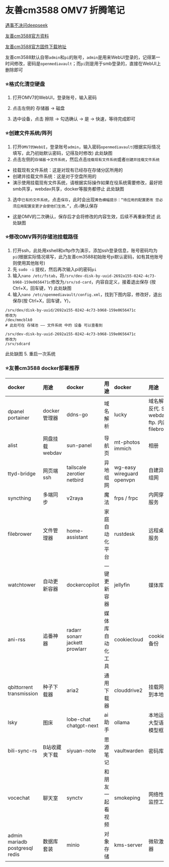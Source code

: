# 友善cm3588 OMV7 折腾笔记
[遇事不决问deepseek](https://chat.deepseek.com)

[友善cm3588官方资料](https://wiki.friendlyelec.com/wiki/index.php/CM3588/zh)

[友善cm3588官方固件下载地址](https://download.friendlyelec.com/CM3588)

友善cm3588默认自带```admin```和```pi```的账号，```admin```是用来WebUI登录的，记得第一时间修改，密码是```openmediavault```；而```pi```则是用于smb登录的，直接在WebUI上删除即可

### ⭐格式化清空硬盘
1. 打开OMV7的WebUI，登录账号，输入密码

2. 点击左侧的 存储器 → 磁盘

3. 选中设备，点击 擦除 → 勾选确认 → 是 → 快速，等待完成即可

### ⭐创建文件系统/阵列
1. 打开```OMV7的WebUI```，登录账号```admin```，输入密码```openmediavault```(根据实际情况填写，此乃初始默认密码，记得及时修改)
此处缺图
2. 点击左侧的```存储器```→```文件系统```，然后点击```挂载现有文件系统```或者```创建并挂载文件系统```
* 挂载现有文件系统：这是对现有已经存在存储分区所用的
* 创建并挂载文件系统：这是对于空盘所用的
* 演示使用挂载现有文件系统，请根据实际操作如果在役系统需要修改，最好把smb共享，webdav共享，docker等服务都停止
此处缺图
3. 选中```已有的文件系统```，点击```保存```，此时会出现```黄色横幅提示：“待应用的配置更改 您必须应用配置变更才会使他们生效。”```，点```√```确认保存
* 这是OMV的二次确认，保存后才会将修改的内容生效，后续不再重新赘述
此处缺图
### ⭐修改OMV阵列存储池挂载路径
1. 打开ssh，此处用xshell和xftp作为演示，添加ssh登录信息，账号密码均为```pi```(根据实际情况填写，此乃友善cm3588初始账号pi默认密码，如有其他账号则使用其他账号)
2. 先 ```sudo -i``` 提权，然后再次输入pi的密码```pi```
3. 输入```nano /etc/fstab```，将```/srv/dev-disk-by-uuid-2692a155-0242-4c73-b968-159e0656471c```修改为```/srv/sd-card```，内容自定义，接着退出保存 (按 Ctrl+X，回车键，Y)
此处缺图
4. 输入```nano /etc/openmediavault/config.xml```，找到下图内容，修改好，退出保存(按 Ctrl+X，回车键，Y)，
```
/srv/dev/disk-by-uuid/2692a155-0242-4c73-b968-159e0656471c
修改为
/dev/mmcblk0
# 此处可在 存储池 —— 文件系统 中的 设备 可以查看到

/srv/dev-disk-by-uuid-2692a155-0242-4c73-b968-159e0656471c
修改为
/srv/sdcard
```
此处缺图
5. 重启一次系统

### ⭐友善cm3588 docker部署推荐
| docker | 用途 | docker | 用途 | docker | 用途 |
| :---- | :---- | :---- | :---- | :---- | :---- |
| dpanel<br>portainer | docker管理器 | ddns-go | 域名解析 | lucky | 域名解析. 反代. SSL<br>webdav. ftp. 内置filebrower |
| alist| 网盘挂载<br>webdav | sun-panel | 导航页 | mt-photos<br>immich | 相册 |
| ttyd-bridge | 网页端ssh | tailscale<br>zerotier<br>netbird | 异地组网 | wg-easy<br>wireguard<br>openvpn | 自建异地组网 |
| syncthing | 多端同步 | v2raya | 魔法 | frps / frpc | 内网穿透服务 |
| filebrower | 文件管理器 | home-assistant | 家庭自动化平台 | rustdesk | 远程桌面服务 |
| watchtower | 自动更新容器 | dockercopilot | 一键更新容器 | jellyfin | 媒体库 |
| ani-rss | 追番神器 | radarr<br>sonarr<br>jackett<br>prowlarr | 媒体库自动化工具 | cookiecloud | cookie云备份 |
| qbittorrent<br>transmission | 种子下载器 | aria2 | 通用下载器 | clouddrive2 | 挂载网盘到本地 |
| lsky | 图床 | lobe-chat<br>chatgpt-next | ai助手 | ollama | 本地运行大型语言模型框架 |
| bili-sync-rs | B站收藏夹下载 | siyuan-note | 思源笔记 | vaultwarden | 密码库 |
| vocechat | 聊天室 | synctv | 和朋友一起看视频 | smokeping | 网络性能监控工具 |
| admin<br>mariadb<br>postgresql<br>redis| 数据库套装 | minio | 对象存储 | kms-server | 微软激活器 |
